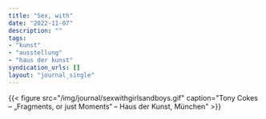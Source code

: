 ```yaml
---
title: "Sex, with"
date: "2022-11-07"
description: ""
tags:
- "kunst"
- "ausstellung"
- "haus der kunst"
syndication_urls: []
layout: "journal_single"
---
```

{{< figure src="/img/journal/sexwithgirlsandboys.gif" caption="Tony Cokes – „Fragments, or just Moments“ – Haus der Kunst, München" >}}